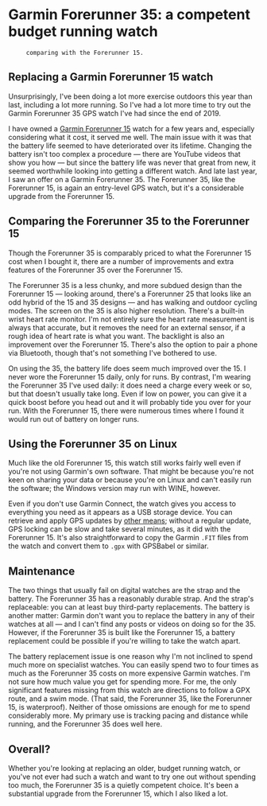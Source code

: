 # Garmin Forerunner 35: a competent budget running watch

         comparing with the Forerunner 15.

## Replacing a Garmin Forerunner 15 watch

Unsurprisingly, I've been doing a lot more exercise outdoors this year
than last, including a lot more running. So I've had a lot more time to
try out the Garmin Forerunner 35 GPS watch I've had since the end of
2019.

I have owned a [Garmin Forerunner
15]({filename}../2016/a-year-of-garmin.md) watch for a few years and,
especially considering what it cost, it served me well. The main issue
with it was that the battery life seemed to have deteriorated over its
lifetime. Changing the battery isn't too complex a procedure — there are
YouTube videos that show you how — but since the battery life was never
that great from new, it seemed worthwhile looking into getting a
different watch. And late last year, I saw an offer on a Garmin
Forerunner 35. The Forerunner 35, like the Forerunner 15, is again an
entry-level GPS watch, but it's a considerable upgrade from the
Forerunner 15.

## Comparing the Forerunner 35 to the Forerunner 15

Though the Forerunner 35 is comparably priced to what the Forerunner 15
cost when I bought it, there are a number of improvements and extra
features of the Forerunner 35 over the Forerunner 15.

The Forerunner 35 is a less chunky, and more subdued design than the
Forerunner 15 — looking around, there's a Forerunner 25 that looks like
an odd hybrid of the 15 and 35 designs — and has walking and outdoor
cycling modes. The screen on the 35 is also higher resolution. There's a
built-in wrist heart rate monitor. I'm not entirely sure the heart rate
measurement is always that accurate, but it removes the need for an
external sensor, if a rough idea of heart rate is what you want. The
backlight is also an improvement over the Forerunner 15. There's also
the option to pair a phone via Bluetooth, though that's not something
I've bothered to use.

On using the 35, the battery life does seem much improved over the 15. I
never wore the Forerunner 15 daily, only for runs. By contrast, I'm
wearing the Forerunner 35 I've used daily: it does need a charge every
week or so, but that doesn't usually take long. Even if low on power,
you can give it a quick boost before you head out and it will probably
tide you over for your run. With the Forerunner 15, there were numerous
times where I found it would run out of battery on longer runs. 

## Using the Forerunner 35 on Linux

Much like the old Forerunner 15, this watch still works fairly well even
if you're not using Garmin's own software. That might be because you're
not keen on sharing your data or because you're on Linux and can't
easily run the software; the Windows version may run with WINE, however.

Even if you don't use Garmin Connect, the watch gives you access to
everything you need as it appears as a USB storage device. You can
retrieve and apply GPS updates by [other
means](https://github.com/StevenMaude/armstrong); without a regular
update, GPS locking can be slow and take several minutes, as it did with
the Forerunner 15. It's also straightforward to copy the Garmin `.FIT`
files from the watch and convert them to `.gpx` with GPSBabel or
similar.

## Maintenance

The two things that usually fail on digital watches are the strap and
the battery. The Forerunner 35 has a reasonably durable strap. And the
strap's replaceable: you can at least buy third-party replacements. The
battery is another matter: Garmin don't want you to replace the battery
in any of their watches at all — and I can't find any posts or videos on
doing so for the 35. However, if the Forerunner 35 is built like the
Forerunner 15, a battery replacement could be possible if you're willing
to take the watch apart.

The battery replacement issue is one reason why I'm not inclined to
spend much more on specialist watches. You can easily spend two to four
times as much as the Forerunner 35 costs on more expensive Garmin
watches. I'm not sure how much value you get for spending more. For me,
the only significant features missing from this watch are directions to
follow a GPX route, and a swim mode. (That said, the Forerunner 35, like
the Forerunner 15, is waterproof). Neither of those omissions are enough
for me to spend considerably more. My primary use is tracking pacing and
distance while running, and the Forerunner 35 does well here.

## Overall?

Whether you're looking at replacing an older, budget running watch, or
you've not ever had such a watch and want to try one out without
spending too much, the Forerunner 35 is a quietly competent choice. It's
been a substantial upgrade from the Forerunner 15, which I also liked a
lot.

